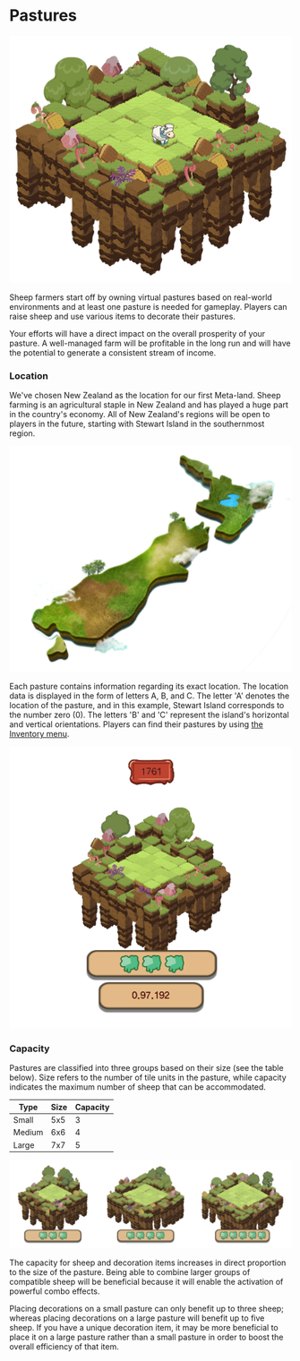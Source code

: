 # Pastures

![](../../.gitbook/assets/ss3t.png)

Sheep farmers start off by owning virtual pastures based on real-world environments and at least one pasture is needed for gameplay. Players can raise sheep and use various items to decorate their pastures.



Your efforts will have a direct impact on the overall prosperity of your pasture. A well-managed farm will be profitable in the long run and will have the potential to generate a consistent stream of income.



### Location

We've chosen New Zealand as the location for our first Meta-land. Sheep farming is an agricultural staple in New Zealand and has played a huge part in the country's economy. All of New Zealand's regions will be open to players in the future, starting with Stewart Island in the southernmost region.

![](<../../.gitbook/assets/image (120).png>)

Each pasture contains information regarding its exact location. The location data is displayed in the form of letters A, B, and C. The letter 'A' denotes the location of the pasture, and in this example, Stewart Island corresponds to the number zero (0). The letters 'B' and 'C' represent the island's horizontal and vertical orientations. Players can find their pastures by using [the Inventory menu](https://sheepfarm.io/inventory).

![](<../../.gitbook/assets/image (82).png>)

### Capacity

Pastures are classified into three groups based on their size (see the table below). Size refers to the number of tile units in the pasture, while capacity indicates the maximum number of sheep that can be accommodated.

<table><thead><tr><th>Type</th><th>Size</th><th data-type="number">Capacity</th></tr></thead><tbody><tr><td>Small</td><td>5x5</td><td>3</td></tr><tr><td>Medium</td><td>6x6</td><td>4</td></tr><tr><td>Large</td><td>7x7</td><td>5</td></tr></tbody></table>

![](<../../.gitbook/assets/image (54).png>)

The capacity for sheep and decoration items increases in direct proportion to the size of the pasture. Being able to combine larger groups of compatible sheep will be beneficial because it will enable the activation of powerful combo effects.



Placing decorations on a small pasture can only benefit up to three sheep; whereas placing decorations on a large pasture will benefit up to five sheep. If you have a unique decoration item, it may be more beneficial to place it on a large pasture rather than a small pasture in order to boost the overall efficiency of that item.

